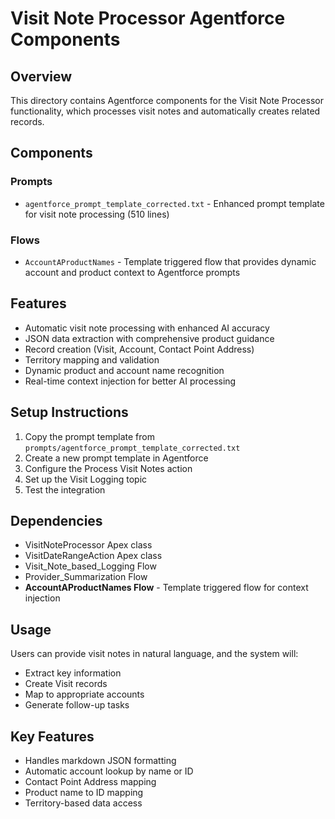# Visit Note Processor Agentforce Components

## Overview
This directory contains Agentforce components for the Visit Note Processor functionality, which processes visit notes and automatically creates related records.

## Components

### Prompts
- `agentforce_prompt_template_corrected.txt` - Enhanced prompt template for visit note processing (510 lines)

### Flows
- `AccountAProductNames` - Template triggered flow that provides dynamic account and product context to Agentforce prompts

## Features
- Automatic visit note processing with enhanced AI accuracy
- JSON data extraction with comprehensive product guidance
- Record creation (Visit, Account, Contact Point Address)
- Territory mapping and validation
- Dynamic product and account name recognition
- Real-time context injection for better AI processing

## Setup Instructions
1. Copy the prompt template from `prompts/agentforce_prompt_template_corrected.txt`
2. Create a new prompt template in Agentforce
3. Configure the Process Visit Notes action
4. Set up the Visit Logging topic
5. Test the integration

## Dependencies
- VisitNoteProcessor Apex class
- VisitDateRangeAction Apex class
- Visit_Note_based_Logging Flow
- Provider_Summarization Flow
- **AccountAProductNames Flow** - Template triggered flow for context injection

## Usage
Users can provide visit notes in natural language, and the system will:
- Extract key information
- Create Visit records
- Map to appropriate accounts
- Generate follow-up tasks

## Key Features
- Handles markdown JSON formatting
- Automatic account lookup by name or ID
- Contact Point Address mapping
- Product name to ID mapping
- Territory-based data access

